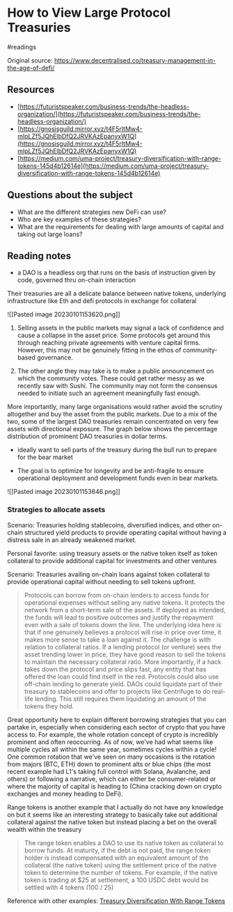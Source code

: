 # How to View Large Protocol Treasuries
#readings 

Original source: https://www.decentralised.co/treasury-management-in-the-age-of-defi/

## Resources

-   [](https://futuristspeaker.com/business-trends/the-headless-organization/)[https://futuristspeaker.com/business-trends/the-headless-organization/](https://futuristspeaker.com/business-trends/the-headless-organization/)
-   [](https://gnosisguild.mirror.xyz/t4F5rItMw4-mlpLZf5JQhElbDfQ2JRVKAzEpanyxW1Q)[https://gnosisguild.mirror.xyz/t4F5rItMw4-mlpLZf5JQhElbDfQ2JRVKAzEpanyxW1Q](https://gnosisguild.mirror.xyz/t4F5rItMw4-mlpLZf5JQhElbDfQ2JRVKAzEpanyxW1Q)
-   [](https://medium.com/uma-project/treasury-diversification-with-range-tokens-145d4b12614e)[https://medium.com/uma-project/treasury-diversification-with-range-tokens-145d4b12614e](https://medium.com/uma-project/treasury-diversification-with-range-tokens-145d4b12614e)

## Questions about the subject

-   What are the different strategies new DeFi can use?
-   Who are key examples of these strategies?
-   What are the requirements for dealing with large amounts of capital and taking out large loans?

## Reading notes

-   a DAO is a headless org that runs on the basis of instruction given by code, governed thru on-chain interaction

Their treasuries are all a delicate balance between native tokens, underlying infrastructure like Eth and defi protocols in exchange for collateral

![[Pasted image 20230101153620.png]]

1.  Selling assets in the public markets may signal a lack of confidence and cause a collapse in the asset price. Some protocols get around this through reaching private agreements with venture capital firms. However, this may not be genuinely fitting in the ethos of community-based governance.
    
2.  The other angle they may take is to make a public announcement on which the community votes. These could get rather messy as we recently saw with Sushi. The community may not form the consensus needed to initiate such an agreement meaningfully fast enough.
    

More importantly, many large organisations would rather avoid the scrutiny altogether and buy the asset from the public markets. Due to a mix of the two, some of the largest DAO treasuries remain concentrated on very few assets with directional exposure. The graph below shows the percentage distribution of prominent DAO treasuries in dollar terms.

-   ideally want to sell parts of the treasury during the bull run to prepare for the bear market
    
-   The goal is to optimize for longevity and be anti-fragile to ensure operational deployment and development funds even in bear markets.

![[Pasted image 20230101153646.png]]

### Strategies to allocate assets

Scenario: Treasuries holding stablecoins, diversified indices, and other on-chain structured yield products to provide operating capital without having a distress sale in an already weakened market.

Personal favorite: using treasury assets or the native token itself as token collateral to provide additional capital for investments and other ventures

Scenario: Treasuries availing on-chain loans against token collateral to provide operational capital without needing to sell tokens upfront.

> Protocols can borrow from on-chain lenders to access funds for operational expenses without selling any native tokens. It protects the network from a short-term sale of the assets. If deployed as intended, the funds will lead to positive outcomes and justify the repayment even with a sale of tokens down the line. The underlying idea here is that if one genuinely believes a protocol will rise in price over time, it makes more sense to take a loan against it. The challenge is with relation to collateral ratios. If a lending protocol (or venture) sees the asset trending lower in price, they have good reason to sell the tokens to maintain the necessary collateral ratio. More importantly, if a hack takes down the protocol and price slips fast, any entity that has offered the loan could find itself in the red. Protocols could also use off-chain lending to generate yield. DAOs could liquidate part of their treasury to stablecoins and offer to projects like Centrifuge to do real-life lending. This still requires them liquidating an amount of the tokens they hold.

Great opportunity here to explain different borrowing strategies that you can partake in, especially when considering each sector of crypto that you have access to. For example, the whole rotation concept of crypto is incredibly prominent and often reoccurring. As of now, we've had what seems like multiple cycles all within the same year, sometimes cycles within a cycle! One common rotation that we've seen on many occasions is the rotation from majors (BTC, ETH) down to prominent alts or blue chips (the most recent example had L1's taking full control with Solana, Avalanche, and others) or following a narrative, which can either be consumer-related or where the majority of capital is heading to (China cracking down on crypto exchanges and money heading to DeFi).

Range tokens is another example that I actually do not have any knowledge on but it seems like an interesting strategy to basically take out additional collateral against the native token but instead placing a bet on the overall wealth within the treasury

> The range token enables a DAO to use its native token as collateral to borrow funds. At maturity, if the debt is not paid, the range token holder is instead compensated with an equivalent amount of the collateral (the native token) using the settlement price of the native token to determine the number of tokens. For example, if the native token is trading at $25 at settlement, a 100 USDC debt would be settled with 4 tokens (100 / 25)

Reference with other examples:
[Treasury Diversification With Range Tokens](https://medium.com/uma-project/treasury-diversification-with-range-tokens-145d4b12614e)